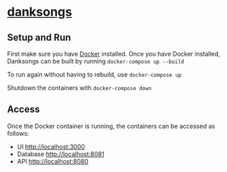 # [danksongs](https://danksongs.com/)

## Setup and Run

First make sure you have [Docker](https://www.docker.com/get-started) installed.
Once you have Docker installed, Danksongs can be built by running `docker-compose up --build`

To run again without having to rebuild, use `docker-compose up`

Shutdown the containers with `docker-compose down`

## Access

Once the Docker container is running, the containers can be accessed as follows:

- UI <http://localhost:3000>
- Database <http://localhost:8081>
- API <http://localhost:8080>
